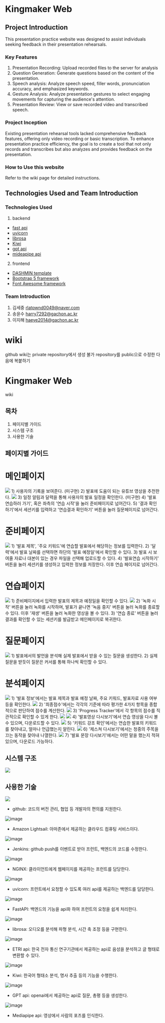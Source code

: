 # Kingmaker Web


## Project Introduction

This presentation practice website was designed to assist individuals seeking feedback in their presentation rehearsals.

### Key Features

1. Presentation Recording: Upload recorded files to the server for analysis
2. Question Generation: Generate questions based on the content of the presentation.
4. Speech analysis: Analyze speech speed, filler words, pronunciation accuracy, and emphasized keywords.
5. Gesture Analysis: Analyze presentation gestures to select engaging movements for capturing the audience's attention.
6. Presentation Review: View or save recorded video and transcribed speech.

### Project Inception

Existing presentation rehearsal tools lacked comprehensive feedback features, offering only video recording or basic transcription. To enhance presentation practice efficiency, the goal is to create a tool that not only records and transcribes but also analyzes and provides feedback on the presentation.

### How to Use this website
Refer to the wiki page for detailed instructions.

## Technologies Used and Team Introduction

### Technologies Used
1. backend
- [fast api](https://fastapi.tiangolo.com/ko/)
- [uvicorn](https://www.uvicorn.org/)
- [librosa](https://librosa.org/doc/latest/index.html)
- [Kiwi](https://github.com/bab2min/Kiwi)
- [gpt api](https://openai.com/blog/openai-api)
- [mideapipe api](https://developers.google.com/mediapipe/api/solutions)
2. frontend
- [DASHMIN template](https://themewagon.com/themes/dashmin-responsive-free-bootstrap-5-html5-admin-dashboard-template/)
- [Bootstrap 5 framework](https://getbootstrap.kr/docs/5.0/getting-started/introduction/)
- [Font Awesome framework](https://fontawesome.com/)

### Team Introduction
1. 김세중 rlatpwnd0049@naver.com
2. 송윤수 harry7292@gachon.ac.kr
3. 이지해 haeye2014@gachon.ac.kr


# wiki
github wiki는 private repository에서 생성 불가
repository를 public으로 수정한 다음에 복붙하기

# Kingmaker Web
wiki

## 목차
1. 페이지별 가이드
2. 시스템 구조
3. 사용한 기술


## 페이지별 가이드

# 메인페이지

<img src="https://github.com/kingmaker-presentation-helper/Kingmaker_web/assets/57437648/e9dc33ff-5e6e-4917-a850-43af28913ced">
1) 사용자의 기록을 보여준다. (미구현)
2) 발표에 도움이 되는 유튜브 영상을 추천한다.
<img src="https://github.com/kingmaker-presentation-helper/Kingmaker_web/assets/57437648/8d3c5476-e9b3-442e-ae57-b7e8bc368d63">
3) 일정 알림과 달력을 통해 사용자의 발표 일정을 확인한다. (미구현)
4) '발표 연습하러 가기', 혹은 좌측의 '연습 시작'을 눌러 준비페이지로 넘어간다.
5) '결과 확인하기'에서 세션키를 입력하고 '연습결과 확인하기' 버튼을 눌러 질문페이지로 넘어간다.

# 준비페이지

<img src="https://github.com/kingmaker-presentation-helper/Kingmaker_web/assets/57437648/3817a8b3-3764-4e83-bbf2-ef424814b9bb">
1) '발표 제목', '주요 키워드'에 연습할 발표에서 해당하는 정보를 입력한다.
2) '달력'에서 발표 날짜를 선택하면 하단의 '발표 예정일'에서 확인할 수 있다.
3) 발표 시 보여줄 자료나 대본이 있는 경우 파일을 선택해 업로드할 수 있다.
4) '발표연습 시작하기' 버튼을 눌러 세션키를 생성하고 입력한 정보를 저장한다. 이후 연습 페이지로 넘어간다.

# 연습페이지
<img src="https://github.com/kingmaker-presentation-helper/Kingmaker_web/assets/57437648/c4d2d54e-8ee6-4b29-bf7f-4a28029c7a91">
1) 준비페이지에서 입력한 발표의 제목과 예정일을 확인할 수 있다.
<img src="https://github.com/kingmaker-presentation-helper/Kingmaker_web/assets/57437648/86f993f3-b0d0-4299-aacf-b63b3c0aafbf">
2) '녹화 시작' 버튼을 눌러 녹화를 시작하며, 발표가 끝나면 '녹음 중지' 버튼을 눌러 녹화를 종료할 수 있다. 이후 '재생' 버튼을 눌러 녹화한 영상을 볼 수 있다.
3) '연습 종료' 버튼을 눌러 결과를 확인할 수 있는 세션키를 발급받고 메인페이지로 복귀한다.

# 질문페이지
<img src="https://github.com/kingmaker-presentation-helper/Kingmaker_web/assets/57437648/a6ebd375-8bde-4cca-ad9e-8edefedbe981">
1) 발표에서의 발언을 분석해 실제 발표에서 받을 수 있는 질문을 생성한다.
2) 실제 질문을 받듯이 질문은 커서를 통해 하나씩 확인할 수 있다.

# 분석페이지
<img src="https://github.com/kingmaker-presentation-helper/Kingmaker_web/assets/57437648/18b02842-6e52-425a-8745-13e7002f1bd8">
1) '발표 정보'에서는 발표 제목과 발표 예정 날짜, 주요 키워드, 발표자료 사용 여부 등을 확인한다.
<img src="https://github.com/kingmaker-presentation-helper/Kingmaker_web/assets/57437648/63a6e10b-ffba-4b33-af91-cc1d07a80669">
2) '최종점수'에서는 각각의 기준에 따라 평가한 4가지 항목을 종합적으로 판단하여 점수를 계산한다.
<img src="https://github.com/kingmaker-presentation-helper/Kingmaker_web/assets/57437648/021ae924-e05e-4f8e-adae-003f77c4b4a6">
3) 'Progress Tracker'에서 각 항목의 점수를 직관적으로 확인할 수 있게 한다.
<img src="https://github.com/kingmaker-presentation-helper/Kingmaker_web/assets/57437648/91008feb-1ac0-4c58-8578-9eaededd0dfc">
<img src="https://github.com/kingmaker-presentation-helper/Kingmaker_web/assets/57437648/1546d251-0e28-4618-9c9e-b646b6c395d2">
4) '발표영상 다시보기'에서 연습 영상을 다시 볼 수 있으며, 다운로드할 수 있다.
<img src="https://github.com/kingmaker-presentation-helper/Kingmaker_web/assets/57437648/54d55ade-b6f4-48a2-870a-2651badd340d">
5) '키워드 강조 확인'에서는 연습한 발표의 키워드를 찾아내고, 얼마나 언급했는지 알린다.
<img src="https://github.com/kingmaker-presentation-helper/Kingmaker_web/assets/57437648/3ece9973-f258-4c31-b18e-66825bd5014e">
6) '제스쳐 다시보기'에서는 청중의 주목을 끄는 동작을 찾아내 나열한다.
<img src="https://github.com/kingmaker-presentation-helper/Kingmaker_web/assets/57437648/0a816633-0565-4951-867f-5511630d6425">
7) '발표 문장 다시보기'에서는 어떤 말을 했는지 적혀 있으며, 다운로드 가능하다.


## 시스템 구조
<img src="https://github.com/kingmaker-presentation-helper/Kingmaker_web/assets/57437648/5e9db717-dfde-429c-9fc8-0c8c931ea826">


## 사용한 기술

<img src="https://github.com/kingmaker-presentation-helper/Kingmaker_web/assets/57437648/6699046f-4aa2-4694-a778-d5dc66460666">

- github: 코드의 버전 관리, 협업 등 개발자의 편의를 지원한다.

![image](https://github.com/kingmaker-presentation-helper/Kingmaker_web/assets/57437648/0912061f-3474-40ae-8d8d-3d41977c2d4a)

- Amazon Lightsail: 아마존에서 제공하는 클라우드 컴퓨팅 서비스이다.

![image](https://github.com/kingmaker-presentation-helper/Kingmaker_web/assets/57437648/e53e69ef-ae3a-444f-9bf1-799d5566f25b)

- Jenkins: github push를 이벤트로 받아 프런트, 백엔드의 코드를 수정한다.

![image](https://github.com/kingmaker-presentation-helper/Kingmaker_web/assets/57437648/b6a23b8e-5544-4188-94c0-63eb179292e0)

- NGINX: 클라이언트에게 웹페이지를 제공하는 프런트를 담당한다.

![image](https://github.com/kingmaker-presentation-helper/Kingmaker_web/assets/57437648/6bdb5bd8-3f78-4ed1-9187-21110e12a9e2)

- uvicorn: 프런트에서 요청할 수 있도록 여러 api를 제공하는 백엔드를 담당한다.

![image](https://github.com/kingmaker-presentation-helper/Kingmaker_web/assets/57437648/9d8f0551-b51d-4565-adcd-7c7acad94551)

- FastAPI: 백엔드의 기능을 api화 하여 프런트의 요청을 쉽게 처리한다.

![image](https://github.com/kingmaker-presentation-helper/Kingmaker_web/assets/57437648/885d2672-a5c6-4c8c-a974-f3761266e3cb)

- librosa: 오디오를 분석해 파형 분석, 시간 축 조정 등을 구현한다.

![image](https://github.com/kingmaker-presentation-helper/Kingmaker_web/assets/57437648/c47fee7c-a999-49ea-9636-4310e2b096a2)

- ETRI api: 한국 전자 통신 연구기관에서 제공하는 api로 음성을 분석하고 글 형태로 변환할 수 있다.

![image](https://github.com/kingmaker-presentation-helper/Kingmaker_web/assets/57437648/70ebf166-7caa-4b93-9c05-b6e2294fd003)

- Kiwi: 한국어 형태소 분석, 명사 추출 등의 기능을 수행한다.

![image](https://github.com/kingmaker-presentation-helper/Kingmaker_web/assets/57437648/f6a2b411-80bc-4325-9e25-e61f41f9cac0)

- GPT api: openai에서 제공하는 api로 질문, 총평 등을 생성한다.

![image](https://github.com/kingmaker-presentation-helper/Kingmaker_web/assets/57437648/f2c3534d-9a7a-4d94-86c1-7f10b06b1206)

- Mediapipe api: 영상에서 사람의 포즈를 인식한다.

